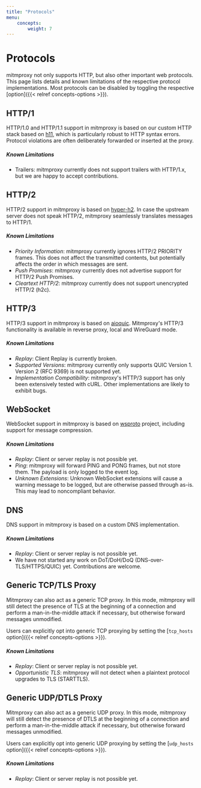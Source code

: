 ```yaml
---
title: "Protocols"
menu:
    concepts:
        weight: 7
---
```


# Protocols

mitmproxy not only supports HTTP, but also other important web protocols.
This page lists details and known limitations of the respective protocol implementations.
Most protocols can be disabled by toggling the respective [option]({{< relref concepts-options >}}).

## HTTP/1

HTTP/1.0 and HTTP/1.1 support in mitmproxy is based on our custom HTTP stack based on
[h11](https://github.com/python-hyper/h11), which is particularly robust to HTTP syntax
errors. Protocol violations are often deliberately forwarded or inserted at the proxy.

##### Known Limitations

- Trailers: mitmproxy currently does not support trailers with HTTP/1.x, but we are happy to accept contributions.

## HTTP/2

HTTP/2 support in mitmproxy is based on [hyper-h2](https://github.com/python-hyper/hyper-h2). In case the upstream
server does not speak HTTP/2, mitmproxy seamlessly translates messages to HTTP/1.

##### Known Limitations

- *Priority Information*: mitmproxy currently ignores HTTP/2 PRIORITY frames. This does not affect the transmitted
  contents, but potentially affects the order in which messages are sent.
- *Push Promises*: mitmproxy currently does not advertise support for HTTP/2 Push Promises.
- *Cleartext HTTP/2*: mitmproxy currently does not support unencrypted HTTP/2 (h2c).

## HTTP/3

HTTP/3 support in mitmproxy is based on [aioquic](https://github.com/aiortc/aioquic). Mitmproxy's HTTP/3 functionality
is available in reverse proxy, local and WireGuard mode.

##### Known Limitations

- *Replay*: Client Replay is currently broken.
- *Supported Versions*: mitmproxy currently only supports QUIC Version 1. Version 2 (RFC 9369) is not supported yet.
- *Implementation Compatibility*: mitmproxy's HTTP/3 support has only been extensively tested with cURL.
  Other implementations are likely to exhibit bugs.

## WebSocket

WebSocket support in mitmproxy is based on [wsproto](https://github.com/python-hyper/wsproto) project, including support
for message compression.

##### Known Limitations

- *Replay*: Client or server replay is not possible yet.
- *Ping*: mitmproxy will forward PING and PONG frames, but not store them. The payload is only logged to the event log.
- *Unknown Extensions*: Unknown WebSocket extensions will cause a warning message to be logged, but are otherwise passed
  through as-is. This may lead to noncompliant behavior.

## DNS

DNS support in mitmproxy is based on a custom DNS implementation.

##### Known Limitations

- *Replay*: Client or server replay is not possible yet.
- We have not started any work on DoT/DoH/DoQ (DNS-over-TLS/HTTPS/QUIC) yet. Contributions are welcome.

## Generic TCP/TLS Proxy

Mitmproxy can also act as a generic TCP proxy. In this mode, mitmproxy will still detect the presence of TLS at the
beginning of a connection and perform a man-in-the-middle attack if necessary, but otherwise forward messages
unmodified.

Users can explicitly opt into generic TCP proxying by setting the [`tcp_hosts` option]({{< relref concepts-options >}}).

##### Known Limitations

- *Replay*: Client or server replay is not possible yet.
- *Opportunistic TLS*: mitmproxy will not detect when a plaintext protocol upgrades to TLS (STARTTLS).


## Generic UDP/DTLS Proxy

Mitmproxy can also act as a generic UDP proxy. In this mode, mitmproxy will still detect the presence of DTLS at the
beginning of a connection and perform a man-in-the-middle attack if necessary, but otherwise forward messages
unmodified.

Users can explicitly opt into generic UDP proxying by setting the [`udp_hosts` option]({{< relref concepts-options >}}).

##### Known Limitations

- *Replay*: Client or server replay is not possible yet.
